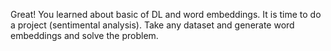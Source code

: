 Great! You learned about basic of DL and word embeddings. It is time to do a project (sentimental analysis). Take any dataset and generate word embeddings and solve the problem.
